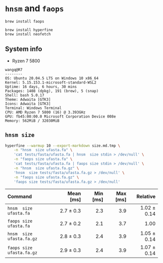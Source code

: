 # `hnsm` and `faops`

```shell
brew install faops

brew install hyperfine
brew install neofetch

```

## System info

* Ryzen 7 5800

```text
wangq@R7
--------
OS: Ubuntu 20.04.5 LTS on Windows 10 x86_64
Kernel: 5.15.153.1-microsoft-standard-WSL2
Uptime: 16 days, 6 hours, 30 mins
Packages: 1408 (dpkg), 191 (brew), 5 (snap)
Shell: bash 5.0.17
Theme: Adwaita [GTK3]
Icons: Adwaita [GTK3]
Terminal: Windows Terminal
CPU: AMD Ryzen 7 5800 (16) @ 3.393GHz
GPU: fb45:00:00.0 Microsoft Corporation Device 008e
Memory: 562MiB / 32030MiB

```

## `hnsm size`

```bash
hyperfine --warmup 10 --export-markdown size.md.tmp \
    -n "hnsm  size ufasta.fa" \
    'cat tests/fasta/ufasta.fa | hnsm  size stdin > /dev/null' \
    -n "faops size ufasta.fa" \
    'cat tests/fasta/ufasta.fa | faops size stdin > /dev/null' \
    -n "hnsm  size ufasta.fa.gz" \
    'hnsm  size tests/fasta/ufasta.fa.gz > /dev/null' \
    -n "faops size ufasta.fa.gz" \
    'faops size tests/fasta/ufasta.fa.gz > /dev/null'

```

| Command                   | Mean [ms] | Min [ms] | Max [ms] |    Relative |
|:--------------------------|----------:|---------:|---------:|------------:|
| `hnsm  size ufasta.fa`    | 2.7 ± 0.3 |      2.3 |      3.9 | 1.02 ± 0.14 |
| `faops size ufasta.fa`    | 2.7 ± 0.2 |      2.1 |      3.7 |        1.00 |
| `hnsm  size ufasta.fa.gz` | 2.8 ± 0.3 |      2.4 |      3.9 | 1.05 ± 0.14 |
| `faops size ufasta.fa.gz` | 2.9 ± 0.3 |      2.4 |      3.9 | 1.07 ± 0.14 |
